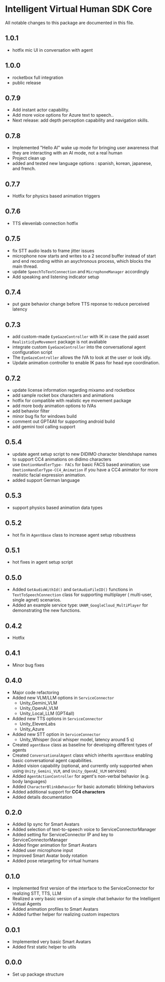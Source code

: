 # Intelligent Virtual Human SDK Core
All notable changes to this package are documented in this file.
## 1.0.1
- hotfix mic UI in conversation with agent

## 1.0.0
- rocketbox full integration
- public release

## 0.7.9
- Add instant actor capability. 
- Add more voice options for Azure text to speech.. 
- Next release: add depth perception capability and navigation skills. 

## 0.7.8
- Implemented "Hello AI" wake up mode for bringing user awareness that they are interacting with an AI mode, not a real human
- Project clean up
- added and tested new language options : spanish, korean, japanese, and french. 

## 0.7.7
- Hotfix for physics based animation triggers

## 0.7.6
- TTS elevenlab connection hotfix

## 0.7.5
- fix STT audio leads to frame jitter issues
- microphone now starts and writes to a 2 second buffer instead of start and end recording within an asychronous process, which blocks the main thread.
- update ```SpeechToTextConnection``` and ```MicrophoneManager``` accordingly
- Add speaking and listening indicator setup
## 0.7.4
- put gaze behavior change before TTS reponse to reduce perceived latency
## 0.7.3
- add custom-made ```EyeGazeController``` with IK in case the paid asset ```RealisticEyeMovement``` package is not avaliable
- integrate custom ```EyeGazeController``` into the conversational agent configuration script
- The ```EyeGazeController``` allows the IVA to look at the user or look idly. 
- Update animation controller to enable IK pass for head eye coordination. 

##  0.7.2
- update license information regarding mixamo and rocketbox
- add sample rocket box characters and animations
- hotfix for compatible with realistic eye movement package
- add more body animation options to IVAs
- add behavior filter 
- minor bug fix for windows build
- comment out GPT4All for supporting android build
- add gemini tool calling support

## 0.5.4
- update agent setup script to new DIDIMO character blendshape names to support CC4 animations on didimo characters
- use ```EmotionHandlerType- FACs``` for basic FACS based animation; use ```EmotionHandlerType-CC4_Animation``` if you have a CC4 animator for more realistic facial expression animation. 
- added support German language
## 0.5.3
- support physics based animation data types
## 0.5.2
- hot fix in ``AgentBase`` class to increase agent setup robustness
## 0.5.1 
- hot fixes in agent setup script
## 0.5.0
- Added ``GetAudioWithId()`` and ``GetAudioFileID()`` functions in ``TextToSpeechConnection`` class for supporting multiplayer ( multi-user, single agnet) scenarios.
- Added an example service type: ``UHAM_GoogleCloud_MultiPlayer`` for demonstrating the new functions. 
## 0.4.2
- Hotfix
## 0.4.1
- Minor bug fixes
## 0.4.0
- Major code refactoring
- Added new VLM/LLM options in ``ServiceConnector``
  - Unity_Gemini_VLM
  - Unity_OpenAI_VLM
  - Unity_Local_LLM (GPT4all)
- Added new TTS options in ``ServiceConnector``
  - Unity_ElevenLabs 
  - Unity_Azure
- Added new STT option in ``ServiceConnector``
  - Unity_Whisper (local whisper model, latency around 5 s)
- Created ``agentBase`` class as baseline for developing different types of agents
- Created ``ConversationalAgent`` class which inherits  ``agentBase`` enabling basic conversational agent capabilities.
- Added vision capability (optional, and currently only supported when using ``Unity_Gemini_VLM``, and ``Unity_OpenAI_VLM`` services)
- Added ``AgentActionController`` for agent's non-verbal behavior (e.g. body languages)
- Added ``CharacterBlinkBehavior`` for basic automatic blinking behaviors
- Added additional support for **CC4 characters**
- Added details documentation
  
## 0.2.0
- Added lip sync for Smart Avatars
- Added selection of text-to-speech voice to ServiceConnectorManager
- Added setting for ServiceConnector IP and key to ServiceConnectorManager
- Added finger animation for Smart Avatars
- Added user microphone input
- Improved Smart Avatar body rotation
- Added pose retargeting for virtual humans

## 0.1.0
- Implemented first version of the interface to the ServiceConnector for realizing STT, TTS, LLM
- Realized a very basic version of a simple chat behavior for the Intelligent Virtual Agents
- Added animation profiles to Smart Avatars
- Added further helper for realizing custom inspectors

## 0.0.1
- Implemented very basic Smart Avatars
- Added first static helper to utils

## 0.0.0
- Set up package structure